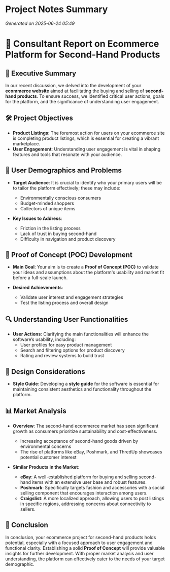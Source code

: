 # Project Notes Summary

*Generated on 2025-06-24 05:49*

# 🚀 **Consultant Report on Ecommerce Platform for Second-Hand Products**

## 🌟 **Executive Summary**
In our recent discussion, we delved into the development of your **ecommerce website** aimed at facilitating the buying and selling of **second-hand products**. To ensure success, we identified critical user actions, goals for the platform, and the significance of understanding user engagement. 

## 🛠️ **Project Objectives**
- **Product Listings**: The foremost action for users on your ecommerce site is completing product listings, which is essential for creating a vibrant marketplace.
- **User Engagement**: Understanding user engagement is vital in shaping features and tools that resonate with your audience.
  
## 👥 **User Demographics and Problems**
- **Target Audience**: It is crucial to identify who your primary users will be to tailor the platform effectively; these may include:
  - Environmentally conscious consumers
  - Budget-minded shoppers
  - Collectors of unique items
  
- **Key Issues to Address**:
  - Friction in the listing process 
  - Lack of trust in buying second-hand
  - Difficulty in navigation and product discovery

## 📝 **Proof of Concept (POC) Development**
- **Main Goal**: Your aim is to create a **Proof of Concept (POC)** to validate your ideas and assumptions about the platform's usability and market fit before a full-scale launch.
  
- **Desired Achievements**:
  - Validate user interest and engagement strategies
  - Test the listing process and overall design 

## 🔍 **Understanding User Functionalities**
- **User Actions**: Clarifying the main functionalities will enhance the software’s usability, including:
  - User profiles for easy product management
  - Search and filtering options for product discovery
  - Rating and review systems to build trust
  
## 🎨 **Design Considerations**
- **Style Guide**: Developing a **style guide** for the software is essential for maintaining consistent aesthetics and functionality throughout the platform.

## 📊 **Market Analysis**
- **Overview**: The second-hand ecommerce market has seen significant growth as consumers prioritize sustainability and cost-effectiveness. 
  - Increasing acceptance of second-hand goods driven by environmental concerns
  - The rise of platforms like eBay, Poshmark, and ThredUp showcases potential customer interest

- **Similar Products in the Market**:
  - **eBay**: A well-established platform for buying and selling second-hand items with an extensive user base and robust features.
  - **Poshmark**: Specifically targets fashion and accessories with a social selling component that encourages interaction among users.
  - **Craigslist**: A more localized approach, allowing users to post listings in specific regions, addressing concerns about connectivity to sellers.

## 📌 **Conclusion**
In conclusion, your ecommerce project for second-hand products holds potential, especially with a focused approach to user engagement and functional clarity. Establishing a solid **Proof of Concept** will provide valuable insights for further development. With proper market analysis and user understanding, the platform can effectively cater to the needs of your target demographic.